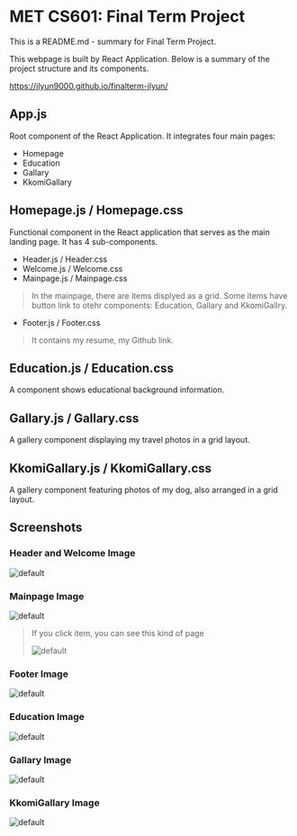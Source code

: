 # **MET CS601: Final Term Project**
This is a README.md - summary for Final Term Project.

This webpage is built by React Application. Below is a summary of the project structure and its components.

https://jlyun9000.github.io/finalterm-jlyun/

## App.js
Root component of the React Application. It integrates four main pages:
+ Homepage
+  Education 
+ Gallary 
+  KkomiGallary


## Homepage.js / Homepage.css
Functional component in the React application that serves as the main landing page. It has 4 sub-components.

+ Header.js / Header.css
+ Welcome.js / Welcome.css
+ Mainpage.js / Mainpage.css
> In the mainpage, there are items displyed as a grid. Some items have button link to otehr components: Education, Gallary and KkomiGallry.
+ Footer.js / Footer.css
> It contains my resume, my Github link.


## Education.js / Education.css
A component shows educational background information.

## Gallary.js / Gallary.css
A gallery component displaying my travel photos in a grid layout.

## KkomiGallary.js / KkomiGallary.css
A gallery component featuring photos of my dog, also arranged in a grid layout.

## Screenshots
### Header and Welcome Image 
![default](./readmeIMG/header_welcome.png)

### Mainpage Image 
![default](./readmeIMG/mainpage.png)
> If you click item, you can see this kind of page
>
>![default](./readmeIMG/item_click.png)

### Footer Image
![default](./readmeIMG/footer.png)

### Education Image
![default](./readmeIMG/education.png)

### Gallary Image
![default](./readmeIMG/gallary.png)


### KkomiGallary Image
![default](./readmeIMG/kkomigallary.png)
